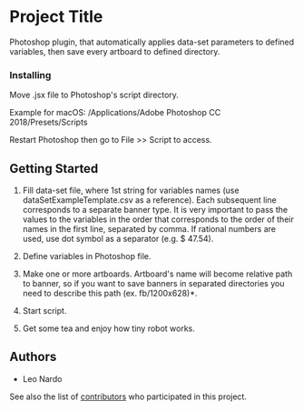 # Project Title

Photoshop plugin, that automatically applies data-set parameters to defined variables, then save every artboard to defined directory.

### Installing

Move .jsx file to Photoshop's script directory.

Example for macOS: /Applications/Adobe Photoshop CC 2018/Presets/Scripts

Restart Photoshop then go to File >> Script  to access.

## Getting Started

1. Fill data-set file, where 1st string for variables names (use dataSetExampleTemplate.csv as a reference).
Each subsequent line corresponds to a separate banner type.
It is very important to pass the values to the variables in the order that corresponds to the order of their names in the first line, separated by comma.
If rational numbers are used, use dot symbol as a separator (e.g. $ 47.54).

2. Define variables in Photoshop file.

3. Make one or more artboards. Artboard's name will become relative path to banner, so if you want to save banners in separated directories you need to describe this path (ex. fb/1200x628)*.

4. Start script.

5. Get some tea and enjoy how tiny robot works.

## Authors

* Leo Nardo

See also the list of [contributors](http://192.168.88.240:3000/leonardo/scripts.ps.saveFromDatasetToJpg) who participated in this project.
